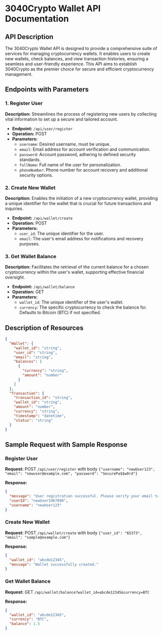 # 3040Crypto Wallet API Documentation

## API Description

The 3040Crypto Wallet API is designed to provide a comprehensive suite of services for managing cryptocurrency wallets. It enables users to create new wallets, check balances, and view transaction histories, ensuring a seamless and user-friendly experience. This API aims to establish 3040Crypto as the premier choice for secure and efficient cryptocurrency management.

## Endpoints with Parameters

### 1. Register User
**Description:** Streamlines the process of registering new users by collecting vital information to set up a secure and tailored account.
- **Endpoint:** `/api/user/register`
- **Operation:** POST
- **Parameters:**
  - `username`: Desired username, must be unique.
  - `email`: Email address for account verification and communication.
  - `password`: Account password, adhering to defined security standards.
  - `fullName`: Full name of the user for personalization.
  - `phoneNumber`: Phone number for account recovery and additional security options.

### 2. Create New Wallet
**Description:** Enables the initiation of a new cryptocurrency wallet, providing a unique identifier for the wallet that is crucial for future transactions and inquiries.
- **Endpoint:** `/api/wallet/create`
- **Operation:** POST
- **Parameters:**
  - `user_id`: The unique identifier for the user.
  - `email`: The user's email address for notifications and recovery purposes.

### 3. Get Wallet Balance
**Description:** Facilitates the retrieval of the current balance for a chosen cryptocurrency within the user's wallet, supporting effective financial oversight.
- **Endpoint:** `/api/wallet/balance`
- **Operation:** GET
- **Parameters:**
  - `wallet_id`: The unique identifier of the user's wallet.
  - `currency`: The specific cryptocurrency to check the balance for. Defaults to Bitcoin (BTC) if not specified.

## Description of Resources

```json
{
  "Wallet": {
    "wallet_id": "string",
    "user_id": "string",
    "email": "string",
    "balances": [
      {
        "currency": "string",
        "amount": "number"
      }
    ]
  },
  "Transaction": {
    "transaction_id": "string",
    "wallet_id": "string",
    "amount": "number",
    "currency": "string",
    "timestamp": "datetime",
    "status": "string"
  }
}
```

## Sample Request with Sample Response

### Register User
**Request:** POST `/api/user/register` with body `{"username": "newUser123", "email": "newuser@example.com", "password": "SecurePa$$w0rd"}`

**Response:**

```json
{
  "message": "User registration successful. Please verify your email to complete the setup.",
  "userId": "newUserId67890",
  "username": "newUser123"
}
```

### Create New Wallet
**Request:** POST `/api/wallet/create` with body `{"user_id": "65373", "email": "sample@example.com"}`

**Response:**

```json
{
  "wallet_id": "abcde12345",
  "message": "Wallet successfully created."
}
```

### Get Wallet Balance
**Request:** GET `/api/wallet/balance?wallet_id=abcde12345&currency=BTC`

**Response:**

```json
{
  "wallet_id": "abcde12345",
  "currency": "BTC",
  "balance": 1.5
}
```
